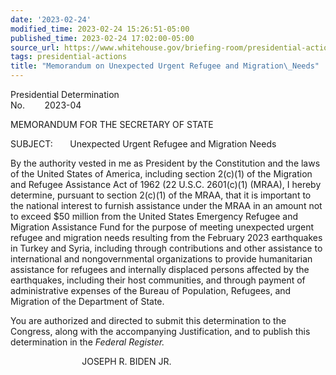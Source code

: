 ```yaml
---
date: '2023-02-24'
modified_time: 2023-02-24 15:26:51-05:00
published_time: 2023-02-24 17:02:00-05:00
source_url: https://www.whitehouse.gov/briefing-room/presidential-actions/2023/02/24/memorandum-on-unexpected-urgent-refugee-and-migration-needs-2/
tags: presidential-actions
title: "Memorandum on Unexpected Urgent Refugee and Migration\_Needs"
---
```

 
Presidential Determination  
No.        2023-04        

MEMORANDUM FOR THE SECRETARY OF STATE  
  
SUBJECT:       Unexpected Urgent Refugee and Migration Needs  
  
By the authority vested in me as President by the Constitution and the
laws of the United States of America, including section 2(c)(1) of the
Migration and Refugee Assistance Act of 1962 (22 U.S.C. 2601(c)(1)
(MRAA), I hereby determine, pursuant to section 2(c)(1) of the MRAA,
that it is important to the national interest to furnish assistance
under the MRAA in an amount not to exceed $50 million from the United
States Emergency Refugee and Migration Assistance Fund for the purpose
of meeting unexpected urgent refugee and migration needs resulting from
the February 2023 earthquakes in Turkey and Syria, including through
contributions and other assistance to international and nongovernmental
organizations to provide humanitarian assistance for refugees and
internally displaced persons affected by the earthquakes, including
their host communities, and through payment of administrative expenses
of the Bureau of Population, Refugees, and Migration of the Department
of State.   
  
You are authorized and directed to submit this determination to the
Congress, along with the accompanying Justification, and to publish this
determination in the *Federal Register.*

                             JOSEPH R. BIDEN JR.
